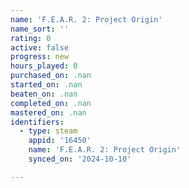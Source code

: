 ```yaml
---
name: 'F.E.A.R. 2: Project Origin'
name_sort: ''
rating: 0
active: false
progress: new
hours_played: 0
purchased_on: .nan
started_on: .nan
beaten_on: .nan
completed_on: .nan
mastered_on: .nan
identifiers:
  - type: steam
    appid: '16450'
    name: 'F.E.A.R. 2: Project Origin'
    synced_on: '2024-10-10'

---
```

